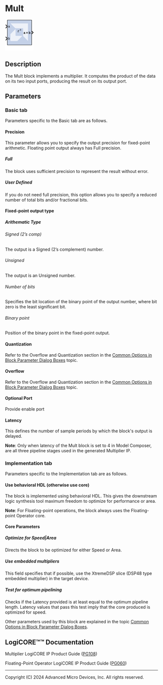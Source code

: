# Mult

![](./Images/block.png)

## Description

The Mult block implements a multiplier. It computes the product
of the data on its two input ports, producing the result on its output
port.

## Parameters

### Basic tab  
Parameters specific to the Basic tab are as follows.

#### Precision  
This parameter allows you to specify the output precision for
fixed-point arithmetic. Floating point output always has Full precision.

##### Full  
The block uses sufficient precision to represent the result without
error.

##### User Defined  
If you do not need full precision, this option allows you to specify a
reduced number of total bits and/or fractional bits.

#### Fixed-point output type  
##### Arithematic Type  
###### Signed (2’s comp)  
The output is a Signed (2’s complement) number.

###### Unsigned  
The output is an Unsigned number.

###### Number of bits  
Specifies the bit location of the binary point of the output number,
where bit zero is the least significant bit.

###### Binary point  
Position of the binary point in the fixed-point output.

#### Quantization  
Refer to the Overflow and Quantization section in the [Common Options in
Block Parameter Dialog
Boxes](../../GEN/common-options/README.md)
topic.

#### Overflow  
Refer to the Overflow and Quantization section in the [Common Options in
Block Parameter Dialog
Boxes](../../GEN/common-options/README.md)
topic.

#### Optional Port  
Provide enable port

#### Latency  
This defines the number of sample periods by which the block's output is
delayed.

**Note**: Only when latency of the Mult block is set to 4 in Model Composer,
are all three pipeline stages used in the generated Multiplier IP.


### Implementation tab  
Parameters specific to the Implementation tab are as follows.

#### Use behavioral HDL (otherwise use core)  
The block is implemented using behavioral HDL. This gives the downstream
logic synthesis tool maximum freedom to optimize for performance or
area.

**Note**: For Floating-point operations, the block always uses the
Floating-point Operator core.

#### Core Parameters  
##### Optimize for Speed\|Area  
Directs the block to be optimized for either Speed or Area.

##### Use embedded multipliers  
This field specifies that if possible, use the XtremeDSP slice (DSP48
type embedded multiplier) in the target device.

##### Test for optimum pipelining  
Checks if the Latency provided is at least equal to the optimum pipeline
length. Latency values that pass this test imply that the core produced
is optimized for speed.

Other parameters used by this block are explained in the topic [Common
Options in Block Parameter Dialog
Boxes](../../GEN/common-options/README.md).

## LogiCORE™™ Documentation

Multiplier LogiCORE IP Product Guide
([PG108](https://docs.xilinx.com/access/sources/ud/document?isLatest=true&url=pg108-mult-gen&ft:locale=en-US))

Floating-Point Operator LogiCORE IP Product Guide
([PG060](https://docs.xilinx.com/access/sources/ud/document?isLatest=true&url=pg060-floating-point&ft:locale=en-US))

--------------
Copyright (C) 2024 Advanced Micro Devices, Inc.
All rights reserved.
